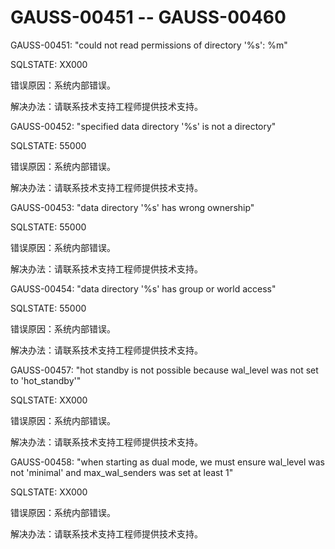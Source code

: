 # GAUSS-00451 -- GAUSS-00460

GAUSS-00451: "could not read permissions of directory '%s': %m"

SQLSTATE: XX000

错误原因：系统内部错误。

解决办法：请联系技术支持工程师提供技术支持。

GAUSS-00452: "specified data directory '%s' is not a directory"

SQLSTATE: 55000

错误原因：系统内部错误。

解决办法：请联系技术支持工程师提供技术支持。

GAUSS-00453: "data directory '%s' has wrong ownership"

SQLSTATE: 55000

错误原因：系统内部错误。

解决办法：请联系技术支持工程师提供技术支持。

GAUSS-00454: "data directory '%s' has group or world access"

SQLSTATE: 55000

错误原因：系统内部错误。

解决办法：请联系技术支持工程师提供技术支持。

GAUSS-00457: "hot standby is not possible because wal\_level was not set to 'hot\_standby'"

SQLSTATE: XX000

错误原因：系统内部错误。

解决办法：请联系技术支持工程师提供技术支持。

GAUSS-00458: "when starting as dual mode, we must ensure wal\_level was not 'minimal' and max\_wal\_senders was set at least 1"

SQLSTATE: XX000

错误原因：系统内部错误。

解决办法：请联系技术支持工程师提供技术支持。
